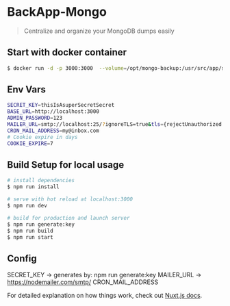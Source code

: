 # BackApp-Mongo

> Centralize and organize your MongoDB dumps easily

## Start with docker container

``` bash
$ docker run -d -p 3000:3000  --volume=/opt/mongo-backup:/usr/src/app/server/db --name mongodb-backup-app nmonst4/mongodb-backup-app
```

## Env Vars

``` bash
SECRET_KEY=thisIsAsuperSecretSecret
BASE_URL=http://localhost:3000
ADMIN_PASSWORD=123
MAILER_URL=smtp://localhost:25/?ignoreTLS=true&tls={rejectUnauthorized:false}&secure=false
CRON_MAIL_ADDRESS=my@inbox.com
# Cookie expire in days
COOKIE_EXPIRE=7
```

## Build Setup for local usage

``` bash
# install dependencies
$ npm run install

# serve with hot reload at localhost:3000
$ npm run dev

# build for production and launch server
$ npm run generate:key
$ npm run build
$ npm run start
```

## Config

SECRET_KEY -> generates by: npm run generate:key
MAILER_URL -> https://nodemailer.com/smtp/
CRON_MAIL_ADDRESS


For detailed explanation on how things work, check out [Nuxt.js docs](https://nuxtjs.org).
